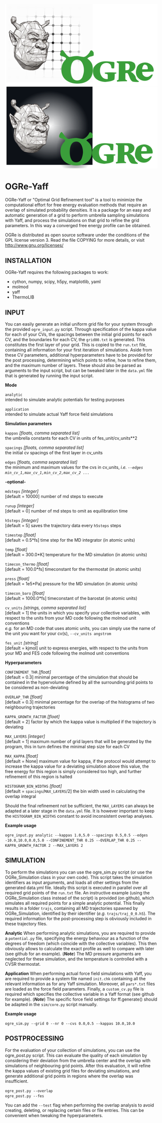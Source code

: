 ![ogre](./docs/ogre_icon_light_wide_path.svg#gh-light-mode-only)
![ogre](./docs/ogre_icon_dark_wide_path.svg#gh-dark-mode-only)


# OGRe-Yaff
OGRe-Yaff or "Optimal Grid Refinement tool" is a tool to minimize the computational effort for free energy evaluation methods that require an overlap of simulated probability densities. It is a package for an easy and automatic generation of a grid to perform umbrella sampling simulations with Yaff, and process the simulations on that grid to refine the grid parameters. In this way a converged free energy profile can be obtained.

OGRe is distributed as open source software under the conditions of the GPL license version 3. Read the file COPYING for more details, or visit http://www.gnu.org/licenses/

## INSTALLATION
OGRe-Yaff requires the following packages to work:
- cython, numpy, scipy,  h5py, matplotlib, yaml
- molmod
- yaff
- ThermoLIB


## INPUT
You can easily generate an initial uniform grid file for your system through the provided `ogre_input.py` script. Through specification of the kappa value for each of your CVs, the spacings between the initial grid points for each CV, and the boundaries for each CV, the `grid00.txt` is generated. This constitutes the first layer of your grid. This is copied to the `run.txt` file, containing all information for your first iteration of simulations. Aside from these CV parameters, additional hyperparameters have to be provided for the post processing, determining which points to refine, how to refine them, and the maximum number of layers. These should also be parsed as arguments to the input script, but can be tweaked later in the `data.yml` file that is generated by running the input script.

**Mode**

`analytic` \
intended to simulate analytic potentials for testing purposes

`application` \
intended to simulate actual Yaff force field simulations

**Simulation parameters**

`kappas` *[floats, comma separated list]* \
the umbrella constants for each CV in units of fes_unit/cv_units**2

`spacings` *[floats, comma separated list]* \
the initial cv spacings of the first layer in cv_units

`edges` *[floats, comma separated list]* \
the minimum and maximum values for the cvs in cv_units, *i.e.  `--edges min_cv_1,max_cv_1,min_cv_2,max_cv_2 ...`*

**-optional-**

`mdsteps` *[integer]* \
[default = 10000] number of md steps to execute

`runup` *[integer]* \
[default = 0] number of md steps to omit as equilibration time

`h5steps` *[integer]* \
[default = 5] saves the trajectory data every `h5steps` steps

`timestep` *[float]* \
[default = 0.5*fs] time step for the MD integrator (in atomic units)

`temp` *[float]* \
[default = 300.0*K] temperature for the MD simulation (in atomic units)

`timecon_thermo` *[float]* \
[default = 100.0*fs] timeconstant for the thermostat (in atomic units)

`press` *[float]* \
[default = 1e5*Pa] pressure for the MD simulation (in atomic units)

`timecon_baro` *[float]* \
[default = 1000.0*fs] timeconstant of the barostat (in atomic units)

`cv_units` *[strings, comma separated list]* \
[default = 1] the units in which you specify your collective variables, with respect to the units from your MD code following the molmod unit conventions\
*e.g.* for an MD code that uses atomic units, you can simply use the name of the unit you want for your cv(s), `--cv_units angstrom`

`fes_unit` *[string]* \
[default = kjmol] unit to express energies, with respect to the units from your MD and FES code following the molmod unit conventions

**Hyperparameters**

`CONFINEMENT_THR` *[float]* \
[default = 0.3] minimal percentage of the simulation that should be contained in the hypervolume defined by all the surrounding grid points to be considered as non-deviating

`OVERLAP_THR` *[float]* \
[default = 0.3] minimal percentage for the overlap of the histograms of two neighbouring trajectories

`KAPPA_GROWTH_FACTOR` *[float]* \
[default = 2] factor by which the kappa value is multiplied if the trajectory is deviating

`MAX_LAYERS` *[integer]* \
[default = 1] maximum number of grid layers that will be generated by the program, this in turn defines the minimal step size for each CV

`MAX_KAPPA` *[float]* \
[default = None] maximum value for kappa, if the protocol would attempt to increase the kappa value for a deviating simulation above this value, the free energy for this region is simply considered too high, and further refinement of this region is halted

`HISTOGRAM_BIN_WIDTHS` *[float]* \
[default = `spacings`/`MAX_LAYERS`/2] the bin width used in calculating the overlap integral

Should the final refinement not be sufficient, the `MAX_LAYERS` can always be adapted at a later stage in the `data.yml` file. It is however important to keep the `HISTOGRAM_BIN_WIDTHS` constant to avoid inconsistent overlap analyses.

**Example usage**

`ogre_input.py analytic --kappas 1.0,5.0 --spacings 0.5,0.5 --edges -10.0,10.0,0.0,5.0 --CONFINEMENT_THR 0.25 --OVERLAP_THR 0.25 --KAPPA_GROWTH_FACTOR 2 --MAX_LAYERS 2`

## SIMULATION
To perform the simulations you can use the ogre_sim.py script (or use the OGRe_Simulation class in your own code). This script takes the simulation identifiers as input arguments, and loads all other settings from the generated data.yml file. Ideally this script is executed in parallel over all required grid points of the `run.txt` file. An instructive example (using the OGRe_Simulation class instead of the script) is provided (on github), which simulates all required points for a simple analytic potential. This finally results in a folder `trajs`, containing all MD trajectories spawned by OGRe_Simulation, identified by their identifier (*e.g.* `trajs/traj_0_0.h5`). The required information for the post-processing step is obviously included in these trajectory files. 

**Analytic**
When performing analytic simulations, you are required to provide a `potential.py` file, specifying the energy behaviour as a function of the degrees of freedom (which coincide with the collective variables). This then obviously allows to calculate the exact profile as well to compare with later (see github for an example). (***Note***) The MD pressure arguments are neglected for these simulation, and the temperature is controlled with a CVSR thermostat.

**Application**
When performing actual force field simulations with Yaff, you are required to provide a system file named `init.chk` containing all the relevant information as for any Yaff simulation. Moreover, all `pars*.txt` files are loaded as the force field parameters. Finally, a `custom_cv.py` file is required which specifies the collective variable in a Yaff format (see github for example). (***Note***) The specific force field settings for ff.generate() should be adapted in the `sim/core.py` script manually.

**Example usage**

`ogre_sim.py --grid 0 --nr 0 --cvs 0.0,0.5 --kappas 10.0,10.0`

## POSTPROCESSING
For the evaluation of your collection of simulations, you can use the ogre_post.py script. This can evaluate the quality of each simulation by considering their deviation from the umbrella center and the overlap with simulations of neighbouring grid points. After this evaluation, it will refine the kappa values of existing grid files for deviating simulations, and generate additional grid points in regions where the overlap was insufficient.

`ogre_post.py --overlap` \
`ogre_post.py --fes`

You can add the `--test` flag when performing the overlap analysis to avoid creating, deleting, or replacing certain files or file entries. This can be convenient when tweaking the hyperparameters.
